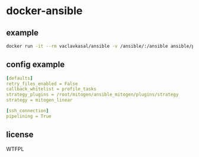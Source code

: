 # docker-ansible

## example
```bash
docker run -it --rm vaclavkasal/ansible -v /ansible/:/ansible ansible/playbooks/client1-webhosting1.yml
```

## config example
```yaml
[defaults]
retry_files_enabled = False
callback_whitelist = profile_tasks
strategy_plugins = /root/mitogen/ansible_mitogen/plugins/strategy
strategy = mitogen_linear

[ssh_connection]
pipelining = True
```

## license
WTFPL
